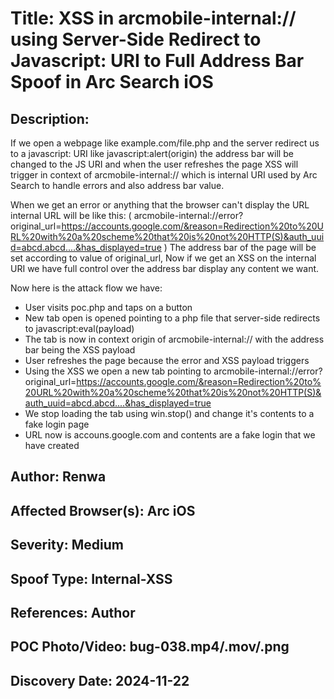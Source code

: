 # Title: XSS in arcmobile-internal:// using Server-Side Redirect to Javascript: URI to Full Address Bar Spoof in Arc Search iOS

## Description: 
If we open a webpage like example.com/file.php and the server redirect us to a javascript: URI like javascript:alert(origin) the address bar will be changed to the JS URI and when the user refreshes the page XSS will trigger in context of arcmobile-internal:// which is internal URI used by Arc Search to handle errors and also address bar value.

When we get an error or anything that the browser can't display the URL internal URL will be like this: ( arcmobile-internal://error?original_url=https://accounts.google.com/&reason=Redirection%20to%20URL%20with%20a%20scheme%20that%20is%20not%20HTTP(S)&auth_uuid=abcd.abcd....&has_displayed=true ) The address bar of the page will be set according to value of original_url, Now if we get an XSS on the internal URI we have full control over the address bar display any content we want.

Now here is the attack flow we have:

- User visits poc.php and taps on a button
- New tab open is opened pointing to a php file that server-side redirects to javascript:eval(payload)
- The tab is now in context origin of arcmobile-internal:// with the address bar being the XSS payload
- User refreshes the page because the error and XSS payload triggers
- Using the XSS we open a new tab pointing to arcmobile-internal://error?original_url=https://accounts.google.com/&reason=Redirection%20to%20URL%20with%20a%20scheme%20that%20is%20not%20HTTP(S)&auth_uuid=abcd.abcd....&has_displayed=true
- We stop loading the tab using win.stop() and change it's contents to a fake login page
- URL now is accouns.google.com and contents are a fake login that we have created

## Author: Renwa

## Affected Browser(s): Arc iOS

## Severity: Medium

## Spoof Type: Internal-XSS

## References: Author

## POC Photo/Video: bug-038.mp4/.mov/.png

## Discovery Date: 2024-11-22

